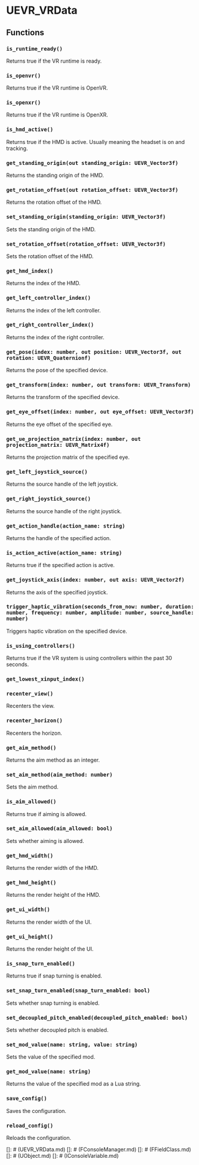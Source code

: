 # UEVR_VRData

## Functions

### `is_runtime_ready()`

Returns true if the VR runtime is ready.

### `is_openvr()`

Returns true if the VR runtime is OpenVR.

### `is_openxr()`

Returns true if the VR runtime is OpenXR.

### `is_hmd_active()`

Returns true if the HMD is active. Usually meaning the headset is on and tracking.

### `get_standing_origin(out standing_origin: UEVR_Vector3f)`

Returns the standing origin of the HMD.

### `get_rotation_offset(out rotation_offset: UEVR_Vector3f)`

Returns the rotation offset of the HMD.

### `set_standing_origin(standing_origin: UEVR_Vector3f)`

Sets the standing origin of the HMD.

### `set_rotation_offset(rotation_offset: UEVR_Vector3f)`

Sets the rotation offset of the HMD.

### `get_hmd_index()`

Returns the index of the HMD.

### `get_left_controller_index()`

Returns the index of the left controller.

### `get_right_controller_index()`

Returns the index of the right controller.

### `get_pose(index: number, out position: UEVR_Vector3f, out rotation: UEVR_Quaternionf)`

Returns the pose of the specified device.

### `get_transform(index: number, out transform: UEVR_Transform)`

Returns the transform of the specified device.

### `get_eye_offset(index: number, out eye_offset: UEVR_Vector3f)`

Returns the eye offset of the specified eye.

### `get_ue_projection_matrix(index: number, out projection_matrix: UEVR_Matrix4f)`

Returns the projection matrix of the specified eye.

### `get_left_joystick_source()`

Returns the source handle of the left joystick.

### `get_right_joystick_source()`

Returns the source handle of the right joystick.

### `get_action_handle(action_name: string)`

Returns the handle of the specified action.

### `is_action_active(action_name: string)`

Returns true if the specified action is active.

### `get_joystick_axis(index: number, out axis: UEVR_Vector2f)`

Returns the axis of the specified joystick.

### `trigger_haptic_vibration(seconds_from_now: number, duration: number, frequency: number, amplitude: number, source_handle: number)`

Triggers haptic vibration on the specified device.

### `is_using_controllers()`

Returns true if the VR system is using controllers within the past 30 seconds.

### `get_lowest_xinput_index()`

### `recenter_view()`

Recenters the view.

### `recenter_horizon()`

Recenters the horizon.

### `get_aim_method()`

Returns the aim method as an integer.

### `set_aim_method(aim_method: number)`

Sets the aim method.

### `is_aim_allowed()`

Returns true if aiming is allowed.

### `set_aim_allowed(aim_allowed: bool)`

Sets whether aiming is allowed.

### `get_hmd_width()`

Returns the render width of the HMD.

### `get_hmd_height()`

Returns the render height of the HMD.

### `get_ui_width()`

Returns the render width of the UI.

### `get_ui_height()`

Returns the render height of the UI.

### `is_snap_turn_enabled()`

Returns true if snap turning is enabled.

### `set_snap_turn_enabled(snap_turn_enabled: bool)`

Sets whether snap turning is enabled.

### `set_decoupled_pitch_enabled(decoupled_pitch_enabled: bool)`

Sets whether decoupled pitch is enabled.

### `set_mod_value(name: string, value: string)`

Sets the value of the specified mod.

### `get_mod_value(name: string)`

Returns the value of the specified mod as a Lua string.

### `save_config()`

Saves the configuration.

### `reload_config()`

Reloads the configuration.

[]: # (UEVR_VRData.md)
[]: # (FConsoleManager.md)
[]: # (FFieldClass.md)
[]: # (UObject.md)
[]: # (IConsoleVariable.md)
